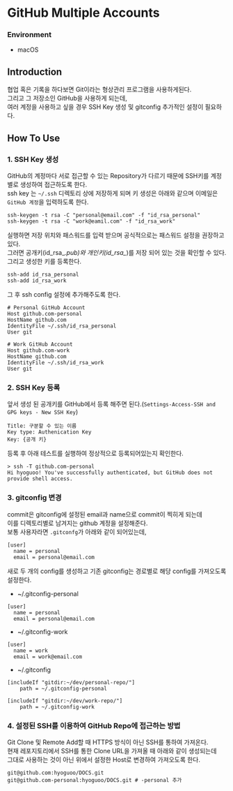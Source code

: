 # GitHub Multiple Accounts

### Environment
- macOS

## Introduction
협업 혹은 기록을 하다보면 Git이라는 형상관리 프로그램을 사용하게된다.  
그리고 그 저장소인 GitHub을 사용하게 되는데,  
여러 계정을 사용하고 싶을 경우 SSH Key 생성 및 gitconfig 추가적인 설정이 필요하다.

[//]: # (TODO: SSH 공부필요)

## How To Use
### 1. SSH Key 생성
GitHub의 계정마다 서로 접근할 수 있는 Repository가 다르기 때문에 SSH키를 계정 별로 생성하여 접근하도록 한다.  
ssh key 는 `~/.ssh` 디렉토리 상에 저장하게 되며 키 생성은 아래와 같으며 이메일은 `GitHub 계정`을 입력하도록 한다.
```shell
ssh-keygen -t rsa -C "personal@email.com" -f "id_rsa_personal"
ssh-keygen -t rsa -C "work@eamil.com" -f "id_rsa_work" 
```
실행하면 저장 위치와 패스워드를 입력 받으며 공식적으로는 패스워드 설정을 권장하고 있다.  
그러면 공개키(id_rsa_*.pub)와 개인키(id_rsa_*)를 저장 되어 있는 것을 확인할 수 있다.  
그리고 생성한 키를 등록한다.
```shell
ssh-add id_rsa_personal
ssh-add id_rsa_work
```

그 후 ssh config 설정에 추가해주도록 한다.
```shell
# Personal GitHub Account
Host github.com-personal
HostName github.com
IdentityFile ~/.ssh/id_rsa_personal
User git

# Work GitHub Account
Host github.com-work
HostName github.com
IdentityFile ~/.ssh/id_rsa_work
User git
```


### 2. SSH Key 등록
앞서 생성 된 공개키를 GitHub에서 등록 해주면 된다.(`Settings-Access-SSH and GPG keys - New SSH Key`)
```shell
Title: 구분할 수 있는 이름
Key type: Authenication Key
Key: {공개 키}
```
등록 후 아래 테스트를 실행하여 정상적으로 등록되어있는지 확인한다.
```shell
> ssh -T github.com-personal
Hi hyoguoo! You've successfully authenticated, but GitHub does not provide shell access.
```

### 3. gitconfig 변경
commit은 gitconfig에 설정된 email과 name으로 commit이 찍히게 되는데  
이를 디렉토리별로 남겨지는 github 계정을 설정해준다.  
보통 사용자라면 `.gitconfg`가 아래와 같이 되어있는데,
```shell
[user]
  name = personal
  email = personal@email.com
```
새로 두 개의 config를 생성하고 기존 gitconfig는 경로별로 해당 config를 가져오도록 설정한다.
- ~/.gitconfig-personal
```shell
[user]
  name = personal
  email = personal@email.com
```
- ~/.gitconfig-work
```shell
[user]
  name = work
  email = work@email.com
```
- ~/.gitconfig
```shell
[includeIf "gitdir:~/dev/personal-repo/"]
	path = ~/.gitconfig-personal

[includeIf "gitdir:~/dev/work-repo/"]
	path = ~/.gitconfig-work
```

### 4. 설정된 SSH를 이용하여 GitHub Repo에 접근하는 방법
Git Clone 및 Remote Add할 때 HTTPS 방식이 아닌 SSH를 통하여 가져온다.  
현재 레포지토리에서 SSH를 통한 Clone URL을 가져올 때 아래와 같이 생성되는데  
그대로 사용하는 것이 아닌 위에서 설정한 Host로 변경하여 가져오도록 한다.
```shell
git@github.com:hyoguoo/DOCS.git
git@github.com-personal:hyoguoo/DOCS.git # -personal 추가
```